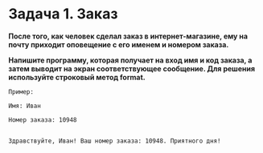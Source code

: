 # Задача 1. Заказ
**После того, как человек сделал заказ в интернет-магазине, ему на почту приходит оповещение с его именем и номером заказа.**

**Напишите программу, которая получает на вход имя и код заказа, а затем выводит на экран соответствующее сообщение. Для решения используйте строковый метод format.**

 
```
Пример:

Имя: Иван

Номер заказа: 10948
 

Здравствуйте, Иван! Ваш номер заказа: 10948. Приятного дня!
```
